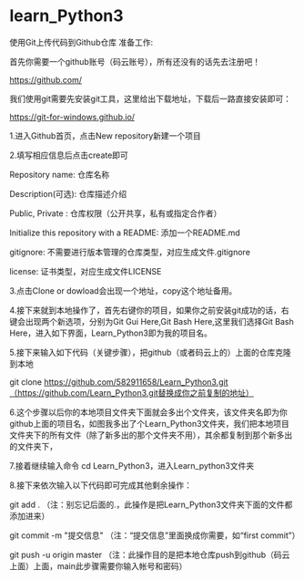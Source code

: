 # learn_Python3
使用Git上传代码到Github仓库
准备工作:

首先你需要一个github账号（码云账号），所有还没有的话先去注册吧！

https://github.com/

我们使用git需要先安装git工具，这里给出下载地址，下载后一路直接安装即可：

https://git-for-windows.github.io/

 
1.进入Github首页，点击New repository新建一个项目

2.填写相应信息后点击create即可 

Repository name: 仓库名称

Description(可选): 仓库描述介绍

Public, Private : 仓库权限（公开共享，私有或指定合作者）

Initialize this repository with a README: 添加一个README.md

gitignore: 不需要进行版本管理的仓库类型，对应生成文件.gitignore

license: 证书类型，对应生成文件LICENSE
 

3.点击Clone or dowload会出现一个地址，copy这个地址备用。



4.接下来就到本地操作了，首先右键你的项目，如果你之前安装git成功的话，右键会出现两个新选项，分别为Git Gui Here,Git Bash Here,这里我们选择Git Bash Here，进入如下界面，Learn_Python3即为我的项目名。



 
5.接下来输入如下代码（关键步骤），把github（或者码云上的）上面的仓库克隆到本地

git clone https://github.com/582911658/Learn_Python3.git（https://github.com/Learn_Python3.git替换成你之前复制的地址）

 
6.这个步骤以后你的本地项目文件夹下面就会多出个文件夹，该文件夹名即为你github上面的项目名，如图我多出了个Learn_Python3文件夹，我们把本地项目文件夹下的所有文件（除了新多出的那个文件夹不用），其余都复制到那个新多出的文件夹下，

7.接着继续输入命令 cd Learn_Python3，进入Learn_python3文件夹


8.接下来依次输入以下代码即可完成其他剩余操作：

git add .        （注：别忘记后面的.，此操作是把Learn_Python3文件夹下面的文件都添加进来）

git commit  -m  "提交信息"  （注：“提交信息”里面换成你需要，如“first commit”）

git push -u origin master   （注：此操作目的是把本地仓库push到github（码云上面）上面，main此步骤需要你输入帐号和密码）